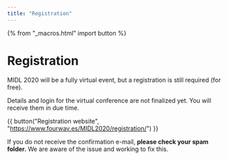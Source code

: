 ```yaml
---
title: "Registration"
---
```


{% from "_macros.html" import button %}

# Registration

MIDL 2020 will be a fully virtual event, but a registration is still required (for free).

Details and login for the virtual conference are not finalized yet. You will receive them in due time.

{{ button("Registration website", "https://www.fourwav.es/MIDL2020/registration/") }}

If you do not receive the confirmation e-mail, **please check your spam folder.** We are aware of the issue and working to fix this.
